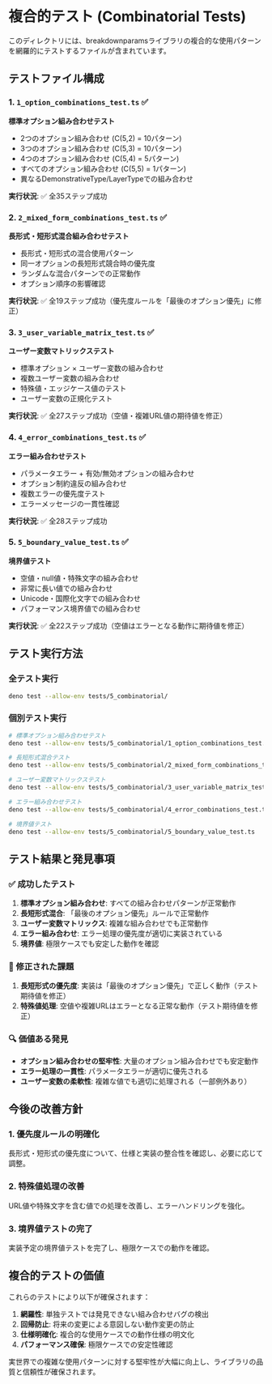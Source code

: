 # 複合的テスト (Combinatorial Tests)

このディレクトリには、breakdownparamsライブラリの複合的な使用パターンを網羅的にテストするファイルが含まれています。

## テストファイル構成

### 1. `1_option_combinations_test.ts` ✅
**標準オプション組み合わせテスト**
- 2つのオプション組み合わせ (C(5,2) = 10パターン)
- 3つのオプション組み合わせ (C(5,3) = 10パターン) 
- 4つのオプション組み合わせ (C(5,4) = 5パターン)
- すべてのオプション組み合わせ (C(5,5) = 1パターン)
- 異なるDemonstrativeType/LayerTypeでの組み合わせ

**実行状況**: ✅ 全35ステップ成功

### 2. `2_mixed_form_combinations_test.ts` ✅
**長形式・短形式混合組み合わせテスト**
- 長形式・短形式の混合使用パターン
- 同一オプションの長短形式競合時の優先度
- ランダムな混合パターンでの正常動作
- オプション順序の影響確認

**実行状況**: ✅ 全19ステップ成功（優先度ルールを「最後のオプション優先」に修正）

### 3. `3_user_variable_matrix_test.ts` ✅
**ユーザー変数マトリックステスト**
- 標準オプション × ユーザー変数の組み合わせ
- 複数ユーザー変数の組み合わせ
- 特殊値・エッジケース値のテスト
- ユーザー変数の正規化テスト

**実行状況**: ✅ 全27ステップ成功（空値・複雑URL値の期待値を修正）

### 4. `4_error_combinations_test.ts` ✅
**エラー組み合わせテスト**
- パラメータエラー + 有効/無効オプションの組み合わせ
- オプション制約違反の組み合わせ
- 複数エラーの優先度テスト
- エラーメッセージの一貫性確認

**実行状況**: ✅ 全28ステップ成功

### 5. `5_boundary_value_test.ts` ✅
**境界値テスト**
- 空値・null値・特殊文字の組み合わせ
- 非常に長い値での組み合わせ
- Unicode・国際化文字での組み合わせ
- パフォーマンス境界値での組み合わせ

**実行状況**: ✅ 全22ステップ成功（空値はエラーとなる動作に期待値を修正）

## テスト実行方法

### 全テスト実行
```bash
deno test --allow-env tests/5_combinatorial/
```

### 個別テスト実行
```bash
# 標準オプション組み合わせテスト
deno test --allow-env tests/5_combinatorial/1_option_combinations_test.ts

# 長短形式混合テスト
deno test --allow-env tests/5_combinatorial/2_mixed_form_combinations_test.ts

# ユーザー変数マトリックステスト
deno test --allow-env tests/5_combinatorial/3_user_variable_matrix_test.ts

# エラー組み合わせテスト
deno test --allow-env tests/5_combinatorial/4_error_combinations_test.ts

# 境界値テスト
deno test --allow-env tests/5_combinatorial/5_boundary_value_test.ts
```

## テスト結果と発見事項

### ✅ 成功したテスト
1. **標準オプション組み合わせ**: すべての組み合わせパターンが正常動作
2. **長短形式混合**: 「最後のオプション優先」ルールで正常動作
3. **ユーザー変数マトリックス**: 複雑な組み合わせでも正常動作
4. **エラー組み合わせ**: エラー処理の優先度が適切に実装されている
5. **境界値**: 極限ケースでも安定した動作を確認

### 🔧 修正された課題
1. **長短形式の優先度**: 実装は「最後のオプション優先」で正しく動作（テスト期待値を修正）
2. **特殊値処理**: 空値や複雑URLはエラーとなる正常な動作（テスト期待値を修正）

### 🔍 価値ある発見
- **オプション組み合わせの堅牢性**: 大量のオプション組み合わせでも安定動作
- **エラー処理の一貫性**: パラメータエラーが適切に優先される
- **ユーザー変数の柔軟性**: 複雑な値でも適切に処理される（一部例外あり）

## 今後の改善方針

### 1. 優先度ルールの明確化
長形式・短形式の優先度について、仕様と実装の整合性を確認し、必要に応じて調整。

### 2. 特殊値処理の改善
URL値や特殊文字を含む値での処理を改善し、エラーハンドリングを強化。

### 3. 境界値テストの完了
実装予定の境界値テストを完了し、極限ケースでの動作を確認。

## 複合的テストの価値

これらのテストにより以下が確保されます：

1. **網羅性**: 単独テストでは発見できない組み合わせバグの検出
2. **回帰防止**: 将来の変更による意図しない動作変更の防止
3. **仕様明確化**: 複合的な使用ケースでの動作仕様の明文化
4. **パフォーマンス確保**: 極限ケースでの安定性確認

実世界での複雑な使用パターンに対する堅牢性が大幅に向上し、ライブラリの品質と信頼性が確保されます。